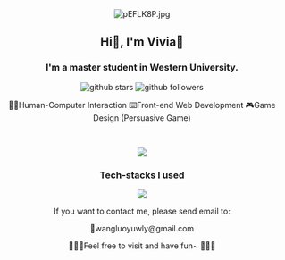 <div align="center"><img src="https://s21.ax1x.com/2025/01/17/pEFLK8P.jpg" alt="pEFLK8P.jpg" border="0" /></div>
<div align="center">
  <h2>Hi👋, I'm Vivia🐇 </h2>
  <h3>I'm a master student in Western University.</h3>
  <p>
    <img src="https://img.shields.io/github/stars/Natsuyasu?style=social" alt="github stars">
    <img src="https://img.shields.io/github/followers/Natsuyasu?style=social" alt="github followers">
  </p>
  <p>🧝‍♀️Human-Computer Interaction  ⌨️Front-end Web Development  🎮Game Design (Persuasive Game)</p>
  <br>
  <p>
    <img src="https://github-readme-stats.vercel.app/api/top-langs/?username=Natsuyasu&theme=blue-black&bg_color=00000000&layout=compact&hide=HLSL">
  </p>
</div>

<div align="center">
  <h3>Tech-stacks I used</h3>

  <p align="center">
  <a href="https://skillicons.dev">
    <img src="https://skillicons.dev/icons?i=react,vue,js,ts,css,tailwind,html,htmx,vercel,unity,django,eclipse,java,py,latex,figma,git&perline=9" />
  </a>
  </p>
  <p>If you want to contact me, please send email to:</p>
  <p>📧wangluoyuwly@gmail.com</p>
  <p>🎉🎉🎉Feel free to visit and have fun~ 🎉🎉🎉</p>
</div>
